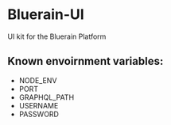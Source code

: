 # Bluerain-UI
UI kit for the Bluerain Platform

## Known envoirnment variables:
- NODE_ENV
- PORT
- GRAPHQL_PATH
- USERNAME
- PASSWORD